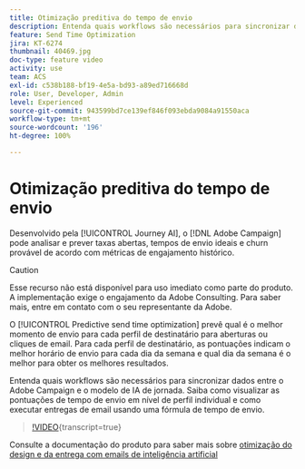 ```yaml
---
title: Otimização preditiva do tempo de envio
description: Entenda quais workflows são necessários para sincronizar dados entre o Adobe Campaign e o modelo de IA de jornada. Saiba como visualizar as pontuações de tempo de envio em nível de perfil individual e como executar entregas de email usando uma fórmula de tempo de envio.
feature: Send Time Optimization
jira: KT-6274
thumbnail: 40469.jpg
doc-type: feature video
activity: use
team: ACS
exl-id: c538b188-bf19-4e5a-bd93-a89ed716668d
role: User, Developer, Admin
level: Experienced
source-git-commit: 943599bd7ce139ef846f093ebda9084a91550aca
workflow-type: tm+mt
source-wordcount: '196'
ht-degree: 100%

---
```


# Otimização preditiva do tempo de envio

Desenvolvido pela [!UICONTROL Journey AI], o [!DNL Adobe Campaign] pode analisar e prever taxas abertas, tempos de envio ideais e churn provável de acordo com métricas de engajamento histórico.

>[!CAUTION]
>Esse recurso não está disponível para uso imediato como parte do produto. A implementação exige o engajamento da Adobe Consulting. Para saber mais, entre em contato com o seu representante da Adobe.

O [!UICONTROL Predictive send time optimization] prevê qual é o melhor momento de envio para cada perfil de destinatário para aberturas ou cliques de email. Para cada perfil de destinatário, as pontuações indicam o melhor horário de envio para cada dia da semana e qual dia da semana é o melhor para obter os melhores resultados.

Entenda quais workflows são necessários para sincronizar dados entre o Adobe Campaign e o modelo de IA de jornada. Saiba como visualizar as pontuações de tempo de envio em nível de perfil individual e como executar entregas de email usando uma fórmula de tempo de envio.

>[!VIDEO](https://video.tv.adobe.com/v/328464?learn=on&captions=por_br){transcript=true}

Consulte a documentação do produto para saber mais sobre [otimização do design e da entrega com emails de inteligência artificial](https://experienceleague.adobe.com/docs/campaign-standard/using/testing-and-sending/preparing-and-testing-messages/predictive.html?lang=pt-BR)
